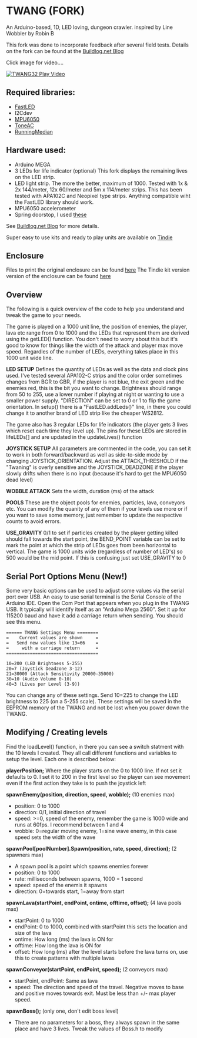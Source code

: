 # TWANG (FORK)
An Arduino-based, 1D, LED loving, dungeon crawler. inspired by Line Wobbler by Robin B

This fork was done to incorporate feedback after several field tests. Details on the fork can be found at the [Buildlog.net Blog](http://www.buildlog.net/blog?s=twang)

Click image for video....

[![TWANG32 Play Video](https://img.youtube.com/vi/RXpfa-ZvUMA/0.jpg)](https://www.youtube.com/watch?v=RXpfa-ZvUMA)


## Required libraries:
* [FastLED](http://fastled.io/)
* I2Cdev
* [MPU6050](https://github.com/jrowberg/i2cdevlib/tree/master/Arduino/MPU6050)
* [ToneAC](http://forum.arduino.cc/index.php?topic=142097.0)
* [RunningMedian](http://playground.arduino.cc/Main/RunningMedian)

## Hardware used:
* Arduino MEGA
* 3 LEDs for life indicator (optional) This fork displays the remaining lives on the LED strip.
* LED light strip. The more the better, maximum of 1000. Tested with 1x & 2x 144/meter, 12x 60/meter and 5m x 114/meter strips. This has been tested with APA102C and Neopixel type strips. Anything compatible wiht the FastLED library should work.
* MPU6050 accelerometer
* Spring doorstop, I used [these](http://smile.amazon.com/gp/product/B00J4Y5BU2)

See [Buildlog.net Blog](http://www.buildlog.net/blog?s=twang) for more details.

Super easy to use kits and ready to play units are available on [Tindie](https://www.tindie.com/products/33366583/twang-shield-kit/)

## Enclosure
Files to print the original enclosure can be found [here](http://www.thingiverse.com/thing:1116899)
The Tindie kit version version of the enclosure can be found [here](https://www.thingiverse.com/thing:2770292)


## Overview
The following is a quick overview of the code to help you understand and tweak the game to your needs.

The game is played on a 1000 unit line, the position of enemies, the player, lava etc range from 0 to 1000 and the LEDs that represent them are derived using the getLED() function. You don't need to worry about this but it's good to know for things like the width of the attack and player max move speed. Regardles of the number of LEDs, everything takes place in this 1000 unit wide line.

**LED SETUP** Defines the quantity of LEDs as well as the data and clock pins used. I've tested several APA102-C strips and the color order sometimes changes from BGR to GBR, if the player is not blue, the exit green and the enemies red, this is the bit you want to change. Brightness should range from 50 to 255, use a lower number if playing at night or wanting to use a smaller power supply. "DIRECTION" can be set to 0 or 1 to flip the game orientation. In setup() there is a "FastLED.addLeds()" line, in there you could change it to another brand of LED strip like the cheaper WS2812.

The game also has 3 regular LEDs for life indicators (the player gets 3 lives which reset each time they level up). The pins for these LEDs are stored in lifeLEDs[] and are updated in the updateLives() function

**JOYSTICK SETUP** All parameters are commented in the code, you can set it to work in both forward/backward as well as side-to-side mode by changing JOYSTICK_ORIENTATION. Adjust the ATTACK_THRESHOLD if the "Twaning" is overly sensitive and the JOYSTICK_DEADZONE  if the player slowly drifts when there is no input (because it's hard to get the MPU6050 dead level)

**WOBBLE ATTACK** Sets the width, duration (ms) of the attack

**POOLS** These are the object pools for enemies, particles, lava, conveyors etc. You can modify the quanity of any of them if your levels use more or if you want to save some memory, just remember to update the respective counts to avoid errors.

**USE_GRAVITY** 0/1 to set if particles created by the player getting killed should fall towards the start point, the BEND_POINT variable can be set to mark the point at which the strip of LEDs goes from been horizontal to vertical. The game is 1000 units wide (regardless of number of LED's) so 500 would be the mid point. If this is confusing just set USE_GRAVITY to 0

##  Serial Port Options Menu (New!) ##
Some very basic options can be used to adjust some values via the serial port over USB. An 
easy to use serial terminal is the Serial Console of the Arduino IDE. Open the Com Port that appears when you plug in the TWANG USB. 
It typically will identify itself as an "Arduino Mega 2560". Set it up for 115200 baud and have it add a carriage return when sending. You
should see this menu.
```
====== TWANG Settings Menu ========
=    Current values are shown     =
=   Send new values like 13=66    =
=     with a carriage return      =
===================================

10=200 (LED Brightness 5-255)
20=7 (Joystick Deadzone 3-12)
21=30000 (Attack Sensitivity 20000-35000)
30=10 (Audio Volume 0-10)
40=3 (Lives per Level (3-9))
```
You can change any of these settings. Send 10=225 to change the LED brightness to 225 (on a 5-255 scale). These settings will be saved in
the EEPROM memory of the TWANG and not be lost when you power down the TWANG.

## Modifying / Creating levels
Find the loadLevel() function, in there you can see a switch statment with the 10 levels I created. 
They all call different functions and variables to setup the level. Each one is described below:

**playerPosition;** Where the player starts on the 0 to 1000 line. If not set it defaults to 0. I set it to 200 in the first level so the player can see movement even if the first action they take is to push the joystick left

**spawnEnemy(position, direction, speed, wobble);** (10 enemies max)
* position: 0 to 1000
* direction: 0/1, initial direction of travel
* speed: >=0, speed of the enemy, remember the game is 1000 wide and runs at 60fps. I recommend between 1 and 4
* wobble: 0=regular moving enemy, 1=sine wave enemy, in this case speed sets the width of the wave

**spawnPool[poolNumber].Spawn(position, rate, speed, direction);** (2 spawners max)
* A spawn pool is a point which spawns enemies forever
* position: 0 to 1000
* rate: milliseconds between spawns, 1000 = 1 second
* speed: speed of the enemis it spawns
* direction: 0=towards start, 1=away from start

**spawnLava(startPoint, endPoint, ontime, offtime, offset);** (4 lava pools max)
* startPoint: 0 to 1000
* endPoint: 0 to 1000, combined with startPoint this sets the location and size of the lava
* ontime: How long (ms) the lava is ON for
* offtime: How long the lava is ON for
* offset: How long (ms) after the level starts before the lava turns on, use this to create patterns with multiple lavas

**spawnConveyor(startPoint, endPoint, speed);** (2 conveyors max)
* startPoint, endPoint: Same as lava
* speed: The direction and speed of the travel. Negative moves to base and positive moves towards exit. Must be less than +/- max player speed.

**spawnBoss();** (only one, don't edit boss level)
* There are no parameters for a boss, they always spawn in the same place and have 3 lives. Tweak the values of Boss.h to modify
